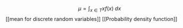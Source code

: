 $$
\mu = \int_{x \in T} xf(x) \; dx
$$
[[mean for discrete random variables]] [[Probability density function]]